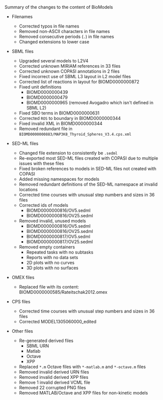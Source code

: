 Summary of the changes to the content of BioModels

* Filenames
    * Corrected typos in file names
    * Removed non-ASCII characters in file names
    * Removed consecutive periods (`.`) in file names
    * Changed extensions to lower case

* SBML files
    * Upgraded several models to L2V4
    * Corrected unknown MIRIAM references in 33 files
    * Corrected unknown COPASI annotations in 2 files
    * Fixed incorrect use of SBML L3 layout in L2 model files
    * Corrected list of reactions in layout for BIOMD0000000872
    * Fixed unit definitions
        * BIOMD0000000439
        * BIOMD0000000479
        * BIOMD0000000965 (removed Avogadro which isn't defined in SBML L2)
    * Fixed SBO terms in BIOMD0000000631
    * Corrected `ROS` to boundary in BIOMD0000000344
    * Fixed invalid XML in BIOMD0000000344
    * Removed redundant file in `BIOMD0000000883/MAP3K8_Thyroid_Spheres_V3.4.cps.xml`

* SED-ML files
    * Changed file extension to consistently be `.sedml`
    * Re-exported most SED-ML files created with COPASI due to multiple issues with these files
    * Fixed broken references to models in SED-ML files not created with COPASI
    * Added missing namespaces for models
    * Removed redundant definitions of the SED-ML namespace at invalid locations
    * Corrected time courses with unusual step numbers and sizes in 36 files
    * Corrected ids of models
        * BIOMD0000000816/OV5.sedml
        * BIOMD0000000816/OV25.sedml
    * Removed invalid, unused models
        * BIOMD0000000816/OV5.sedml
        * BIOMD0000000816/OV25.sedml
        * BIOMD0000000817/OV5.sedml
        * BIOMD0000000817/OV25.sedml
    * Removed empty containers
        * Repeated tasks with no subtasks
        * Reports with no data sets
        * 2D plots with no curves
        * 3D plots with no surfaces

* OMEX files
    * Replaced file with its content: BIOMD0000000585/Rateitschak2012.omex

* CPS files
    * Corrected time courses with unusual step numbers and sizes in 36 files
    * Corrected MODEL1305060000_edited

* Other files
    * Re-generated derived files
        * SBML URN
        * Matlab
        * Octave
        * XPP
    * Replaced `*.m` Octave files with `*-matlab.m` and `*-octave.m` files
    * Removed invalid derived URN files
    * Removed invalid derived XPP files
    * Remove 1 invalid derived VCML file
    * Removed 22 corrupted PNG files
    * Removed MATLAB/Octave and XPP files for non-kinetic models
